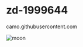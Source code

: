 # zd-1999644
camo.githubusercontent.com

![moon](https://upload.wikimedia.org/wikipedia/commons/e/e1/FullMoon2010.jpg)
